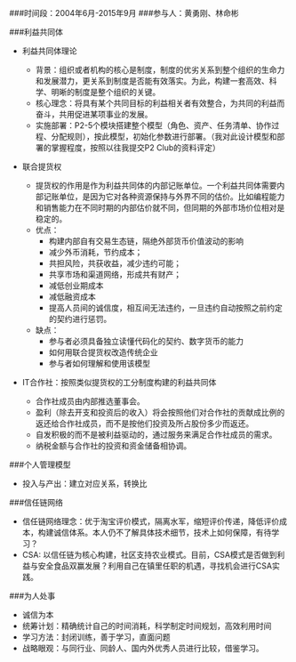 ###时间段：2004年6月-2015年9月
###参与人：黄勇刚、林命彬

###利益共同体
- 利益共同体理论
    - 背景：组织或者机构的核心是制度，制度的优劣关系到整个组织的生命力和发展潜力，更关系到制度是否能有效落实。为此，构建一套高效、科学、明晰的制度是整个组织的关键。
    - 核心理念：将具有某个共同目标的利益相关者有效整合，为共同的利益而奋斗，共用促进某项事业的发展。
    - 实施部署：P2-5个模块搭建整个模型（角色、资产、任务清单、协作过程、分配规则），按此模型，初始化参数进行部署。（我对此设计模型和部署的掌握程度，按照以往我提交P2 Club的资料评定）

- 联合提货权
    - 提货权的作用是作为利益共同体的内部记账单位。一个利益共同体需要内部记账单位，是因为它对各种资源保持与外界不同的估价。比如编程能力和销售能力在不同时期的内部估价就不同，但同期的外部市场价位相对是稳定的。
    - 优点：
        - 构建内部自有交易生态链，隔绝外部货币价值波动的影响
        - 减少外币消耗，节约成本；
        - 共担风险，共获收益，减少违约可能；
        - 共享市场和渠道网络，形成共有财产；
        - 减低创业期成本
        - 减低融资成本
        - 提高人员间的诚信度，相互间无法违约，一旦违约自动按照之前约定的契约进行惩罚。
    - 缺点：
        - 参与者必须具备独立读懂代码化的契约、数字货币的能力
        - 如何用联合提货权改造传统企业
        - 参与者如何理解和使用该模型

- IT合作社：按照类似提货权的工分制度构建的利益共同体
    - 合作社成员由内部推选董事会。 
    - 盈利（除去开支和投资后的收入）将会按照他们对合作社的贡献成比例的返还给合作社成员，而不是按他们投资及所占股份多少而返还。 
    - 自发积极的而不是被利益驱动的，通过服务来满足合作社成员的需求。
    - 纳税金额与合作社的投资和资金储备相协调。

###个人管理模型
- 投入与产出：建立对应关系，转换比

###信任链网络
- 信任链网络理念：优于淘宝评价模式，隔离水军，缩短评价传递，降低评价成本，构建诚信体系。本人仍不了解具体技术细节，技术上如何保障，有待学习？
- CSA: 以信任链为核心构建，社区支持农业模式。目前，CSA模式是否做到利益与安全食品双赢发展？利用自己在镇里任职的机遇，寻找机会进行CSA实践。

###为人处事
- 诚信为本
- 统筹计划：精确统计自己的时间消耗，科学制定时间规划，高效利用时间
- 学习方法：封闭训练，善于学习，直面问题
- 战略眼观：与同行业、同龄人、国内外优秀人员进行比较，借鉴学习。

